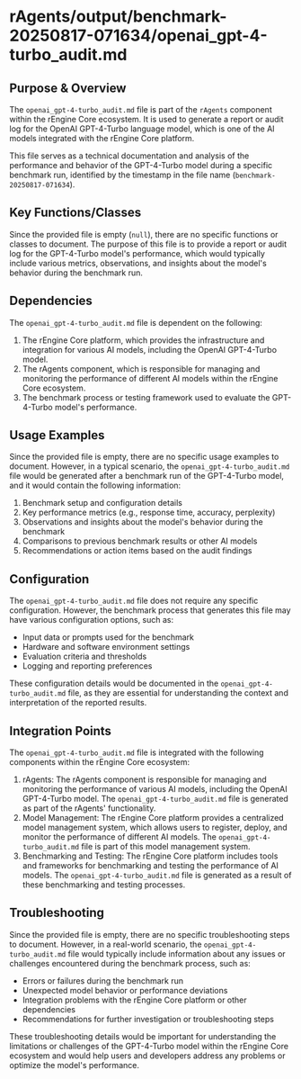 # rAgents/output/benchmark-20250817-071634/openai_gpt-4-turbo_audit.md

## Purpose & Overview

The `openai_gpt-4-turbo_audit.md` file is part of the `rAgents` component within the rEngine Core ecosystem. It is used to generate a report or audit log for the OpenAI GPT-4-Turbo language model, which is one of the AI models integrated with the rEngine Core platform.

This file serves as a technical documentation and analysis of the performance and behavior of the GPT-4-Turbo model during a specific benchmark run, identified by the timestamp in the file name (`benchmark-20250817-071634`).

## Key Functions/Classes

Since the provided file is empty (`null`), there are no specific functions or classes to document. The purpose of this file is to provide a report or audit log for the GPT-4-Turbo model's performance, which would typically include various metrics, observations, and insights about the model's behavior during the benchmark run.

## Dependencies

The `openai_gpt-4-turbo_audit.md` file is dependent on the following:

1. The rEngine Core platform, which provides the infrastructure and integration for various AI models, including the OpenAI GPT-4-Turbo model.
2. The rAgents component, which is responsible for managing and monitoring the performance of different AI models within the rEngine Core ecosystem.
3. The benchmark process or testing framework used to evaluate the GPT-4-Turbo model's performance.

## Usage Examples

Since the provided file is empty, there are no specific usage examples to document. However, in a typical scenario, the `openai_gpt-4-turbo_audit.md` file would be generated after a benchmark run of the GPT-4-Turbo model, and it would contain the following information:

1. Benchmark setup and configuration details
2. Key performance metrics (e.g., response time, accuracy, perplexity)
3. Observations and insights about the model's behavior during the benchmark
4. Comparisons to previous benchmark results or other AI models
5. Recommendations or action items based on the audit findings

## Configuration

The `openai_gpt-4-turbo_audit.md` file does not require any specific configuration. However, the benchmark process that generates this file may have various configuration options, such as:

- Input data or prompts used for the benchmark
- Hardware and software environment settings
- Evaluation criteria and thresholds
- Logging and reporting preferences

These configuration details would be documented in the `openai_gpt-4-turbo_audit.md` file, as they are essential for understanding the context and interpretation of the reported results.

## Integration Points

The `openai_gpt-4-turbo_audit.md` file is integrated with the following components within the rEngine Core ecosystem:

1. rAgents: The rAgents component is responsible for managing and monitoring the performance of various AI models, including the OpenAI GPT-4-Turbo model. The `openai_gpt-4-turbo_audit.md` file is generated as part of the rAgents' functionality.
2. Model Management: The rEngine Core platform provides a centralized model management system, which allows users to register, deploy, and monitor the performance of different AI models. The `openai_gpt-4-turbo_audit.md` file is part of this model management system.
3. Benchmarking and Testing: The rEngine Core platform includes tools and frameworks for benchmarking and testing the performance of AI models. The `openai_gpt-4-turbo_audit.md` file is generated as a result of these benchmarking and testing processes.

## Troubleshooting

Since the provided file is empty, there are no specific troubleshooting steps to document. However, in a real-world scenario, the `openai_gpt-4-turbo_audit.md` file would typically include information about any issues or challenges encountered during the benchmark process, such as:

- Errors or failures during the benchmark run
- Unexpected model behavior or performance deviations
- Integration problems with the rEngine Core platform or other dependencies
- Recommendations for further investigation or troubleshooting steps

These troubleshooting details would be important for understanding the limitations or challenges of the GPT-4-Turbo model within the rEngine Core ecosystem and would help users and developers address any problems or optimize the model's performance.
